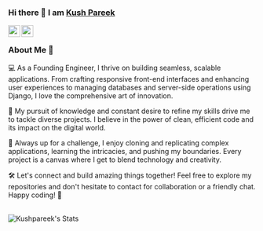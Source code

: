 
<!--
**kushpareek/kushpareek** is a ✨ _special_ ✨ repository because its `README.md` (this file) appears on your GitHub profile.

Here are some ideas to get you started:

- 🔭 I’m currently working on ...
- 🌱 I’m currently learning ...
- 👯 I’m looking to collaborate on ...
- 🤔 I’m looking for help with ...
- 💬 Ask me about ...
- 📫 How to reach me: ...
- 😄 Pronouns: ...
- ⚡ Fun fact: ...
-->
### Hi there 👋 I am [Kush Pareek](https://www.linkedin.com/in/kush-pareek-a34a991b4/)


<a href="https://www.linkedin.com/in/kush-pareek-a34a991b4/">
  <img align="left" width="24px" src="https://upload.wikimedia.org/wikipedia/commons/8/81/LinkedIn_icon.svg"  />
</a>
<a href="mailto:kpkbon@gmail.com">
    <img align="left" width="24px" src="https://upload.wikimedia.org/wikipedia/commons/7/7e/Gmail_icon_%282020%29.svg"  />
</a>

<br />

### About Me 🚀
💻 As a Founding Engineer, I thrive on building seamless, scalable applications. From crafting responsive front-end interfaces and enhancing user experiences to managing databases and server-side operations using Django, I love the comprehensive art of innovation.<br>

🚀 My pursuit of knowledge and constant desire to refine my skills drive me to tackle diverse projects. I believe in the power of clean, efficient code and its impact on the digital world. <br>

🌱 Always up for a challenge, I enjoy cloning and replicating complex applications, learning the intricacies, and pushing my boundaries. Every project is a canvas where I get to blend technology and creativity.<br>

🛠️ Let's connect and build amazing things together! Feel free to explore my repositories and don't hesitate to contact for collaboration or a friendly chat. Happy coding! 🚀 <br>
<br />

![Kushpareek's Stats](https://github-readme-stats.vercel.app/api?username=Kushpareek&theme=tokyonight&show_icons=true&hide_border=false&count_private=true)
<br />


